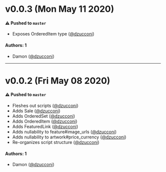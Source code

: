 # v0.0.3 (Mon May 11 2020)

#### ⚠️  Pushed to `master`

- Exposes OrderedItem type ([@dzucconi](https://github.com/dzucconi))

#### Authors: 1

- Damon ([@dzucconi](https://github.com/dzucconi))

---

# v0.0.2 (Fri May 08 2020)

#### ⚠️  Pushed to `master`

- Fleshes out scripts ([@dzucconi](https://github.com/dzucconi))
- Adds Sale ([@dzucconi](https://github.com/dzucconi))
- Adds OrderedSet ([@dzucconi](https://github.com/dzucconi))
- Adds OrderedItem ([@dzucconi](https://github.com/dzucconi))
- Adds FeaturedLink ([@dzucconi](https://github.com/dzucconi))
- Adds nullability to feature#image_urls ([@dzucconi](https://github.com/dzucconi))
- Adds nullability to artwork#price_currency ([@dzucconi](https://github.com/dzucconi))
- Re-organizes script structure ([@dzucconi](https://github.com/dzucconi))

#### Authors: 1

- Damon ([@dzucconi](https://github.com/dzucconi))
